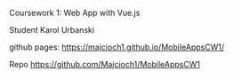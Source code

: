 Coursework 1: Web App with Vue.js

Student Karol Urbanski

github pages:
https://majcioch1.github.io/MobileAppsCW1/

Repo
https://github.com/Majcioch1/MobileAppsCW1

